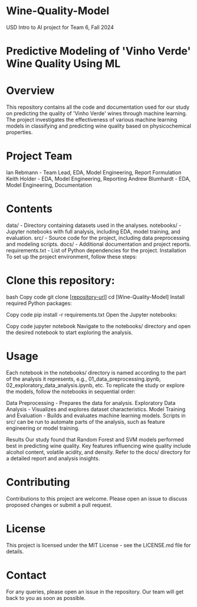 # Wine-Quality-Model
USD Intro to AI project for Team 6, Fall 2024

# Predictive Modeling of 'Vinho Verde' Wine Quality Using ML
# Overview
This repository contains all the code and documentation used for our study on predicting the quality of 'Vinho Verde' wines through machine learning. The project investigates the effectiveness of various machine learning models in classifying and predicting wine quality based on physicochemical properties.

# Project Team
Ian Rebmann - Team Lead, EDA, Model Engineering, Report Formulation
Keith Holder - EDA, Model Engineering, Reporting
Andrew Blumhardt - EDA, Model Engineering, Documentation

# Contents
data/ - Directory containing datasets used in the analyses.
notebooks/ - Jupyter notebooks with full analysis, including EDA, model training, and evaluation.
src/ - Source code for the project, including data preprocessing and modeling scripts.
docs/ - Additional documentation and project reports.
requirements.txt - List of Python dependencies for the project.
Installation
To set up the project environment, follow these steps:

# Clone this repository:

bash
Copy code
git clone [[repository-url](https://github.com/AndrewBlumhardt/Wine-Quality-Model/tree/main)]
cd [Wine-Quality-Model]
Install required Python packages:

Copy code
pip install -r requirements.txt
Open the Jupyter notebooks:

Copy code
jupyter notebook
Navigate to the notebooks/ directory and open the desired notebook to start exploring the analysis.

# Usage
Each notebook in the notebooks/ directory is named according to the part of the analysis it represents, e.g., 01_data_preprocessing.ipynb, 02_exploratory_data_analysis.ipynb, etc. To replicate the study or explore the models, follow the notebooks in sequential order:

Data Preprocessing - Prepares the data for analysis.
Exploratory Data Analysis - Visualizes and explores dataset characteristics.
Model Training and Evaluation - Builds and evaluates machine learning models.
Scripts in src/ can be run to automate parts of the analysis, such as feature engineering or model training.

Results
Our study found that Random Forest and SVM models performed best in predicting wine quality.
Key features influencing wine quality include alcohol content, volatile acidity, and density.
Refer to the docs/ directory for a detailed report and analysis insights.

# Contributing
Contributions to this project are welcome. Please open an issue to discuss proposed changes or submit a pull request.

# License
This project is licensed under the MIT License - see the LICENSE.md file for details.

# Contact
For any queries, please open an issue in the repository. Our team will get back to you as soon as possible.


